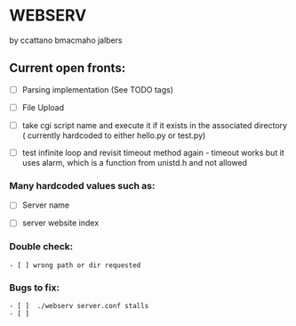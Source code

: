 # WEBSERV
 by ccattano bmacmaho jalbers

## Current open fronts:
- [ ] Parsing implementation (See TODO tags)

- [ ] File Upload 
- [ ] take cgi script name and execute it if it exists in the associated directory ( currently hardcoded to either hello.py or test.py)
- [ ] test infinite loop and revisit timeout method again 
        - timeout works but it uses alarm, which is a function from unistd.h and not allowed

### Many hardcoded values such as:
- [ ] Server name
- [ ] server website index


### Double check:
    - [ ] wrong path or dir requested

### Bugs to fix:
    - [ ]  ./webserv server.conf stalls
    - [ ] 
